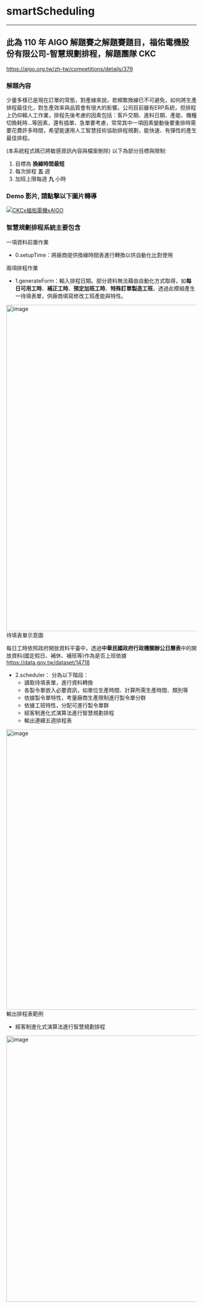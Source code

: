 # smartScheduling
----------------------
## 此為 110 年 AIGO 解題賽之解題賽題目，福佑電機股份有限公司-智慧規劃排程，解題團隊 CKC
https://aigo.org.tw/zh-tw/competitions/details/379
### 解題內容
少量多樣已是現在訂單的常態，對產線來說，若頻繁換線已不可避免，如何將生產排程最佳化，對生產效率與品質會有很大的影響。公司目前雖有ERP系統，但排程上仍仰賴人工作業，排程先後考慮的因素包括：客戶交期、進料日期、產能、機種切換耗時…等因素，還有插單、急單要考慮，常常其中一項因素變動後要重排時需要花費許多時間，希望能運用人工智慧技術協助排程規劃，能快速、有彈性的產生最佳排程。

(本系統程式碼已將敏感資訊內容與檔案刪除)
以下為部分目標與限制:
1. 目標為 **換線時間最短**
2. 每次排程 **五** 週
3. 加班上限每週 **九** 小時

### Demo 影片, 請點擊以下圖片轉導
[![CKCx福佑電機xAIGO](https://user-images.githubusercontent.com/36625741/136771412-93b78223-72a8-4f86-b55d-bfb130485183.jpg)](https://youtu.be/PDrgGvqH_4c)

### 智慧規劃排程系統主要包含
一項資料前置作業
* 0.setupTime：將廠商提供換線時間表進行轉換以供自動化比對使用

兩項排程作業
* 1.generateForm：輸入排程日期。部分資料無法藉由自動化方式取得，如**每日可用工時**、**補正工時**、**預定加班工時**、**特殊訂單製造工班**，透過此模組產生一待填表單，供廠商填寫修改工班產能與特性。

<img width="861" alt="image" src="https://user-images.githubusercontent.com/36625741/136733421-aab9df97-77dc-4fc0-acc2-74c7c2f53917.png">
待填表單示意圖

每日工時依照政府開放資料平臺中，透過**中華民國政府行政機關辦公日曆表**中的開放資料(國定假日、補休、補班等)作為是否上班依據
https://data.gov.tw/dataset/14718

* 2.scheduler：
  分為以下階段：
  * 讀取待填表單，進行資料轉換
  * 各製令單嵌入必要資訊，如單位生產時間、計算所需生產時間、類別等
  * 依據製令單特性，考量廠商生產限制進行製令單分群
  * 依據工班特性，分配可進行製令單群
  * 經客制進化式演算法進行智慧規劃排程
  * 輸出連續五週排程表
<img width="740" alt="image" src="https://user-images.githubusercontent.com/36625741/136735157-9954396e-44ce-474c-a2fe-d4b71d98d35c.png">
輸出排程表範例

  * 經客制進化式演算法進行智慧規劃排程

<img width="703" alt="image" src="https://user-images.githubusercontent.com/36625741/136735588-2f017624-7603-4645-b996-8c0ba91e101f.png">
